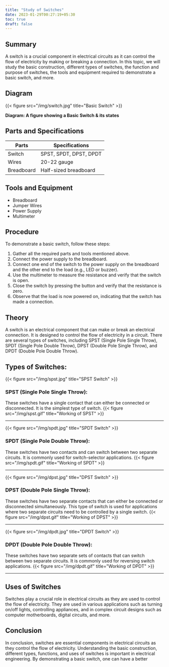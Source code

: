 ```yaml
---
title: "Study of Switches"
date: 2023-01-29T00:27:19+05:30
toc: true
draft: false
---
```


## Summary
A switch is a crucial component in electrical circuits as it can control the flow of electricity by making or breaking a connection. In this topic, we will study the basic construction, different types of switches, the function and purpose of switches, the tools and equipment required to demonstrate a basic switch, and more.

## Diagram

{{< figure src="/img/switch.jpg" title="Basic Switch" >}}

**Diagram: A figure showing a Basic Switch & its states**

## Parts and Specifications

| Parts | Specifications |
|-------|----------------|
| Switch | SPST, SPDT, DPST, DPDT |
| Wires | 20-22 gauge |
| Breadboard | Half-sized breadboard |

## Tools and Equipment
- Breadboard
- Jumper Wires
- Power Supply
- Multimeter

## Procedure
To demonstrate a basic switch, follow these steps:
1. Gather all the required parts and tools mentioned above.
2. Connect the power supply to the breadboard.
3. Connect one end of the switch to the power supply on the breadboard and the other end to the load (e.g., LED or buzzer).
4. Use the multimeter to measure the resistance and verify that the switch is open.
5. Close the switch by pressing the button and verify that the resistance is zero.
6. Observe that the load is now powered on, indicating that the switch has made a connection.

## Theory
A switch is an electrical component that can make or break an electrical connection. It is designed to control the flow of electricity in a circuit. There are several types of switches, including SPST (Single Pole Single Throw), SPDT (Single Pole Double Throw), DPST (Double Pole Single Throw), and DPDT (Double Pole Double Throw).

## Types of Switches:

{{< figure src="/img/spst.jpg" title="SPST Switch" >}}

### SPST (Single Pole Single Throw):
These switches have a single contact that can either be connected or disconnected. It is the simplest type of switch.
{{< figure src="/img/spst.gif" title="Working of SPST" >}}

---
{{< figure src="/img/spdt.jpg" title="SPDT Switch" >}}

### SPDT (Single Pole Double Throw):
These switches have two contacts and can switch between two separate circuits. It is commonly used for switch-selector applications.
{{< figure src="/img/spdt.gif" title="Working of SPDT" >}}

--- 
{{< figure src="/img/dpst.jpg" title="DPST Switch" >}}

### DPST (Double Pole Single Throw):
These switches have two separate contacts that can either be connected or disconnected simultaneously. This type of switch is used for applications where two separate circuits need to be controlled by a single switch.
{{< figure src="/img/dpst.gif" title="Working of DPST" >}}

---
{{< figure src="/img/dpdt.jpg" title="DPDT Switch" >}}

### DPDT (Double Pole Double Throw):
These switches have two separate sets of contacts that can switch between two separate circuits. It is commonly used for reversing switch applications.
{{< figure src="/img/dpdt.gif" title="Working of DPDT" >}}

---
## Uses of Switches
Switches play a crucial role in electrical circuits as they are used to control the flow of electricity. They are used in various applications such as turning on/off lights, controlling appliances, and in complex circuit designs such as computer motherboards, digital circuits, and more.

## Conclusion
In conclusion, switches are essential components in electrical circuits as they control the flow of electricity. Understanding the basic construction, different types, functions, and uses of switches is important in electrical engineering. By demonstrating a basic switch, one can have a better

